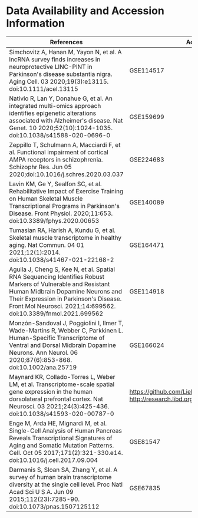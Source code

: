 # Data Availability and Accession Information


| References | Accession Information | 
| --------------- | --------------- | 
| Simchovitz A, Hanan M, Yayon N, et al. A lncRNA survey finds increases in neuroprotective LINC-PINT in Parkinson's disease substantia nigra. Aging Cell. 03 2020;19(3):e13115. doi:10.1111/acel.13115 | GSE114517 | 
| Nativio R, Lan Y, Donahue G, et al. An integrated multi-omics approach identifies epigenetic alterations associated with Alzheimer's disease. Nat Genet. 10 2020;52(10):1024-1035. doi:10.1038/s41588-020-0696-0 | GSE159699 | 
| Zeppillo T, Schulmann A, Macciardi F, et al. Functional impairment of cortical AMPA receptors in schizophrenia. Schizophr Res. Jun 05 2020;doi:10.1016/j.schres.2020.03.037 | GSE224683 | 
| Lavin KM, Ge Y, Sealfon SC, et al. Rehabilitative Impact of Exercise Training on Human Skeletal Muscle Transcriptional Programs in Parkinson's Disease. Front Physiol. 2020;11:653. doi:10.3389/fphys.2020.00653 | GSE140089 | 
| Tumasian RA, Harish A, Kundu G, et al. Skeletal muscle transcriptome in healthy aging. Nat Commun. 04 01 2021;12(1):2014. doi:10.1038/s41467-021-22168-2 | GSE164471 | 
| Aguila J, Cheng S, Kee N, et al. Spatial RNA Sequencing Identifies Robust Markers of Vulnerable and Resistant Human Midbrain Dopamine Neurons and Their Expression in Parkinson's Disease. Front Mol Neurosci. 2021;14:699562. doi:10.3389/fnmol.2021.699562 | GSE114918 | 
| Monzón-Sandoval J, Poggiolini I, Ilmer T, Wade-Martins R, Webber C, Parkkinen L. Human-Specific Transcriptome of Ventral and Dorsal Midbrain Dopamine Neurons. Ann Neurol. 06 2020;87(6):853-868. doi:10.1002/ana.25719 | GSE166024 | 
| Maynard KR, Collado-Torres L, Weber LM, et al. Transcriptome-scale spatial gene expression in the human dorsolateral prefrontal cortex. Nat Neurosci. 03 2021;24(3):425-436. doi:10.1038/s41593-020-00787-0 | https://github.com/LieberInstitute/HumanPilot & http://research.libd.org/globus/jhpce_HumanPilot10x/index.html | 
| Enge M, Arda HE, Mignardi M, et al. Single-Cell Analysis of Human Pancreas Reveals Transcriptional Signatures of Aging and Somatic Mutation Patterns. Cell. Oct 05 2017;171(2):321-330.e14. doi:10.1016/j.cell.2017.09.004 | GSE81547 | 
| Darmanis S, Sloan SA, Zhang Y, et al. A survey of human brain transcriptome diversity at the single cell level. Proc Natl Acad Sci U S A. Jun 09 2015;112(23):7285-90. doi:10.1073/pnas.1507125112 | GSE67835 | 
